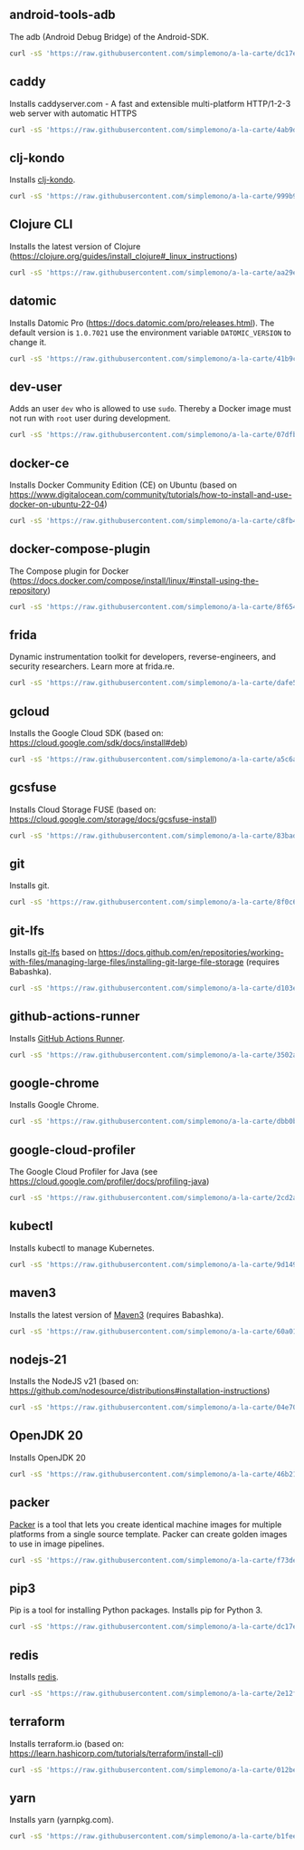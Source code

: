 ## android-tools-adb

The adb (Android Debug Bridge) of the Android-SDK.

```bash
curl -sS 'https://raw.githubusercontent.com/simplemono/a-la-carte/dc17eb5b2c3b4ddd38747b2a268913de242bfd6f/android-tools-adb/install' | bash
```

## caddy

Installs caddyserver.com - A fast and extensible multi-platform
 HTTP/1-2-3 web server with automatic HTTPS

```bash
curl -sS 'https://raw.githubusercontent.com/simplemono/a-la-carte/4ab9d35b9d037a8dbbe8e9e6978c4dcc43b8fb1b/caddy/install' | bash
```

## clj-kondo

Installs [clj-kondo](https://github.com/clj-kondo/clj-kondo).

```bash
curl -sS 'https://raw.githubusercontent.com/simplemono/a-la-carte/999b9e4c1589e7faaa0d9537dc1fbbf56ab22f98/clj-kondo/install' | bash
```

## Clojure CLI

Installs the latest version of
Clojure (https://clojure.org/guides/install_clojure#_linux_instructions)

```bash
curl -sS 'https://raw.githubusercontent.com/simplemono/a-la-carte/aa29e3ea57a92817446be9a5a81faaca578f217c/clojure/install' | bash
```

## datomic

Installs Datomic Pro (https://docs.datomic.com/pro/releases.html). The default version is `1.0.7021` use the environment variable `DATOMIC_VERSION` to change it.

```bash
curl -sS 'https://raw.githubusercontent.com/simplemono/a-la-carte/41b9c3d9c34793778c6292c5dd67660ab57e5e24/datomic/install' | bash
```

## dev-user

Adds an user `dev` who is allowed to use `sudo`. Thereby a Docker image must not run with `root` user during development.

```bash
curl -sS 'https://raw.githubusercontent.com/simplemono/a-la-carte/07dfbcdea76d89374eab4584af8e61bf528fa3ec/dev-user/install' | bash
```

## docker-ce

Installs Docker Community Edition (CE) on Ubuntu (based on https://www.digitalocean.com/community/tutorials/how-to-install-and-use-docker-on-ubuntu-22-04)

```bash
curl -sS 'https://raw.githubusercontent.com/simplemono/a-la-carte/c8fb451fd3d13eb7d07b910af42bd5e60b257565/docker-ce/install' | bash
```

## docker-compose-plugin

The Compose plugin for Docker (https://docs.docker.com/compose/install/linux/#install-using-the-repository)

```bash
curl -sS 'https://raw.githubusercontent.com/simplemono/a-la-carte/8f65408ba3b0a448ee00c51c3aeb96b511347642/docker-compose-plugin/install' | bash
```

## frida

Dynamic instrumentation toolkit for developers, reverse-engineers, and security researchers. Learn more at frida.re.

```bash
curl -sS 'https://raw.githubusercontent.com/simplemono/a-la-carte/dafe5af58096a5f051b8b0e44daaa2c236bae352/frida/install' | bash
```

## gcloud

Installs the Google Cloud SDK (based on: https://cloud.google.com/sdk/docs/install#deb)

```bash
curl -sS 'https://raw.githubusercontent.com/simplemono/a-la-carte/a5c6a0cc925aae70ba5da6ff11e6d0ff35876e6b/gcloud/install' | bash
```

## gcsfuse

Installs Cloud Storage FUSE (based on: https://cloud.google.com/storage/docs/gcsfuse-install)

```bash
curl -sS 'https://raw.githubusercontent.com/simplemono/a-la-carte/83bad9e8bef0f0c85a7d689907c3fcfaddafc36f/gcsfuse/install' | bash
```

## git

Installs git.

```bash
curl -sS 'https://raw.githubusercontent.com/simplemono/a-la-carte/8f0c6cd47e375be3aa4d461fa587469fececea3f/git/install' | bash
```

## git-lfs

Installs [git-lfs](https://git-lfs.com/) based on
 https://docs.github.com/en/repositories/working-with-files/managing-large-files/installing-git-large-file-storage (requires
 Babashka).

```bash
curl -sS 'https://raw.githubusercontent.com/simplemono/a-la-carte/d103e9aaa78085ce0bf000cbff6d2d12937db494/git-lfs/install' | bb
```

## github-actions-runner

Installs [GitHub Actions Runner](https://github.com/actions/runner).

```bash
curl -sS 'https://raw.githubusercontent.com/simplemono/a-la-carte/3502add1da17d3e25e6bb14581d856c4a4c755d5/github-actions-runner/install' | bash
```

## google-chrome

Installs Google Chrome.

```bash
curl -sS 'https://raw.githubusercontent.com/simplemono/a-la-carte/dbb0bb2f3ebd2b7f63ca86486eefb311149e3253/google-chrome/install' | bash
```

## google-cloud-profiler

The Google Cloud Profiler for Java (see https://cloud.google.com/profiler/docs/profiling-java)

```bash
curl -sS 'https://raw.githubusercontent.com/simplemono/a-la-carte/2cd2afb10a523df25f8b4befb5caf96464d26651/google-cloud-profiler/install' | bash
```

## kubectl

Installs kubectl to manage Kubernetes.

```bash
curl -sS 'https://raw.githubusercontent.com/simplemono/a-la-carte/9d1494c64d28637fdb866e6c928870a3009b7157/kubectl/install' | bash
```

## maven3

Installs the latest version of [Maven3](https://maven.apache.org/) (requires Babashka).

```bash
curl -sS 'https://raw.githubusercontent.com/simplemono/a-la-carte/60a01eb6466e06e8013120eb598b3246e9e6a1f3/maven3/install' | bb
```

## nodejs-21

Installs the NodeJS v21 (based on: https://github.com/nodesource/distributions#installation-instructions)

```bash
curl -sS 'https://raw.githubusercontent.com/simplemono/a-la-carte/04e705c538397b4a8f425a60b21c21e70604411b/nodejs-21/install' | bash
```

## OpenJDK 20

Installs OpenJDK 20

```bash
curl -sS 'https://raw.githubusercontent.com/simplemono/a-la-carte/46b211275ce6ea4080a921e01005960e122675de/openjdk-20/install' | bash
```

## packer

[Packer](https://www.packer.io/) is a tool that lets you create identical machine images for multiple platforms from a single source template. Packer can create golden images to use in image pipelines.

```bash
curl -sS 'https://raw.githubusercontent.com/simplemono/a-la-carte/f73de88bdf6ec01d7732be9f603f23515963e58f/packer/install' | bash
```

## pip3

Pip is a tool for installing Python packages. Installs pip for Python 3.

```bash
curl -sS 'https://raw.githubusercontent.com/simplemono/a-la-carte/dc17eb5b2c3b4ddd38747b2a268913de242bfd6f/pip3/install' | bash
```

## redis

Installs [redis](https://redis.io/).

```bash
curl -sS 'https://raw.githubusercontent.com/simplemono/a-la-carte/2e12fb272fad22a4229bd5abc2fb24e63f2ec59d/redis/install' | bash
```

## terraform

Installs terraform.io (based on: https://learn.hashicorp.com/tutorials/terraform/install-cli)

```bash
curl -sS 'https://raw.githubusercontent.com/simplemono/a-la-carte/012be48aaf68f2048fab87e7bd2b7a91be2b30a1/terraform/install' | bash
```

## yarn

Installs yarn (yarnpkg.com).

```bash
curl -sS 'https://raw.githubusercontent.com/simplemono/a-la-carte/b1fee250b7e5182299917db28d91cd9a965dd179/yarn/install' | bash
```
